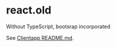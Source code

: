 # react.old
Without TypeScript, bootsrap incorporated

See [Clientapp README.md](./ClientApp/README.md).
